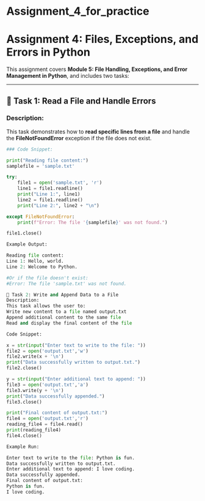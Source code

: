# Assignment_4_for_practice

# Assignment 4: Files, Exceptions, and Errors in Python

This assignment covers **Module 5: File Handling, Exceptions, and Error Management in Python**, and includes two tasks:

---

## 📌 Task 1: Read a File and Handle Errors

### Description:
This task demonstrates how to **read specific lines from a file** and handle the **FileNotFoundError** exception if the file does not exist.
```python
### Code Snippet:

print("Reading file content:")
samplefile = 'sample.txt'

try:
    file1 = open('sample.txt', 'r')
    line1 = file1.readline()
    print("Line 1:", line1)
    line2 = file1.readline()
    print("Line 2:", line2 + "\n")

except FileNotFoundError:
    print(f"Error: The file '{samplefile}' was not found.")

file1.close()

Example Output:

Reading file content:
Line 1: Hello, world.
Line 2: Welcome to Python.

#Or if the file doesn't exist:
#Error: The file 'sample.txt' was not found.

📌 Task 2: Write and Append Data to a File
Description:
This task allows the user to:
Write new content to a file named output.txt
Append additional content to the same file
Read and display the final content of the file

Code Snippet:

x = str(input("Enter text to write to the file: "))
file2 = open('output.txt','w')
file2.write(x + '\n')
print("Data successfully written to output.txt.")
file2.close()

y = str(input("Enter additional text to append: "))
file3 = open('output.txt','a')
file3.write(y + '\n')
print("Data successfully appended.")
file3.close()

print("Final content of output.txt:")
file4 = open('output.txt','r')
reading_file4 = file4.read()
print(reading_file4)
file4.close()

Example Run:

Enter text to write to the file: Python is fun.
Data successfully written to output.txt.
Enter additional text to append: I love coding.
Data successfully appended.
Final content of output.txt:
Python is fun.
I love coding.

